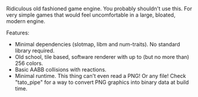 Ridiculous old fashioned game engine. You probably shouldn't use this.
For very simple games that would feel uncomfortable in a large, bloated, modern engine.

Features:
- Minimal dependencies (slotmap, libm and num-traits). No standard library required.
- Old school, tile based, software renderer with up to (but no more than) 256 colors.
- Basic AABB collisions with reactions.
- Minimal runtime. This thing can't even read a PNG! Or any file! Check "tato_pipe" for a way to convert PNG graphics into binary data at build time.
